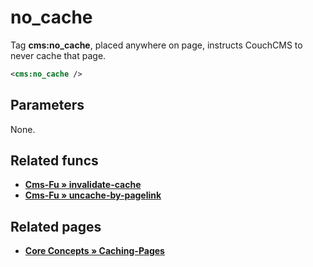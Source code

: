 # no_cache

Tag **cms:no_cache**, placed anywhere on page, instructs CouchCMS to never cache that page.

```xml
<cms:no_cache />
```

## Parameters

None.

## Related funcs

* [**Cms-Fu &raquo; invalidate-cache**](https://github.com/trendoman/Cms-Fu/tree/master/Cache/invalidate-cache)
* [**Cms-Fu &raquo; uncache-by-pagelink**](https://github.com/trendoman/Cms-Fu/tree/master/Cache/uncache-by-pagelink)

## Related pages

* [**Core Concepts &raquo; Caching-Pages**](/concepts/Caching-Pages)
